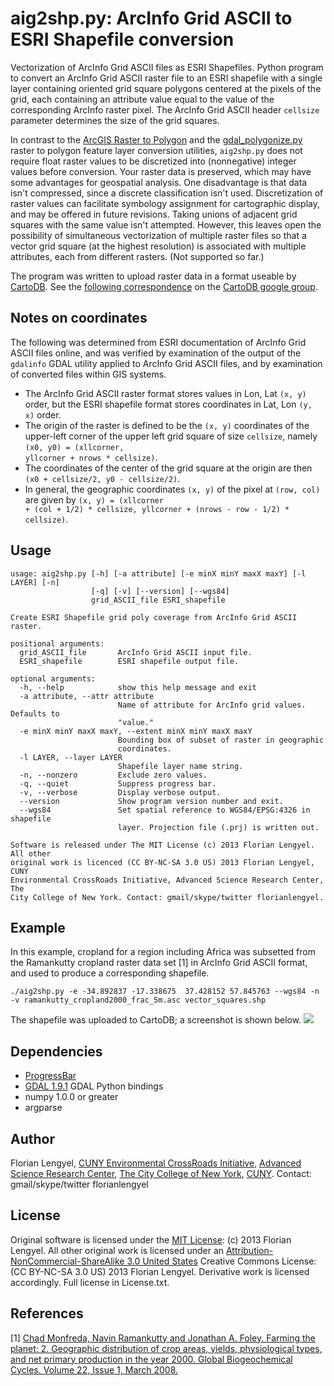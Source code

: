 aig2shp.py: ArcInfo Grid ASCII to ESRI Shapefile conversion
=====================
Vectorization of ArcInfo Grid ASCII files as ESRI Shapefiles. 
Python program to convert an ArcInfo Grid ASCII raster file to an ESRI shapefile with 
a single layer containing oriented grid square polygons centered at the pixels 
of the grid, each containing an attribute value equal to the value of the corresponding 
ArcInfo raster pixel. The ArcInfo Grid ASCII header <code>cellsize</code> parameter
determines the size of the grid squares. 

In contrast to the [ArcGIS Raster to Polygon](http://help.arcgis.com/en/arcgisdesktop/10.0/help/index.html#//001200000008000000) and the [gdal_polygonize.py](http://www.gdal.org/gdal_polygonize.html) 
raster to polygon feature layer conversion utilities, <code>aig2shp.py</code> does not require 
float raster values to be discretized into (nonnegative) integer values before conversion.  Your 
raster data is preserved, which may have some advantages for geospatial analysis.  One disadvantage 
is that data isn't compressed, since a discrete classification isn't used.  Discretization of raster 
values can facilitate symbology assignment for cartographic display, and may be offered in future 
revisions.  Taking unions of adjacent grid squares with the same value isn't attempted. However, 
this leaves open the possibility of simultaneous vectorization of multiple raster files so that a 
vector grid square (at the highest resolution) is associated with multiple attributes, each from 
different rasters. (Not supported so far.)

The program was written to upload raster data in a format useable by 
[CartoDB](http://www.cartodb.com). See the [following correspondence](https://groups.google.com/d/msg/cartodb/fbjRhgO-AMo/x8Mfy_Z_8DgJ) on the [CartoDB google group](https://groups.google.com/forum/?fromgroups=#!forum/cartodb).

## Notes on coordinates ##
The following was determined from ESRI documentation of ArcInfo Grid ASCII files online, and 
was verified by examination of the output of the <code>gdalinfo</code> GDAL utility applied to 
ArcInfo Grid ASCII files, and by examination of converted files within GIS systems.
* The ArcInfo Grid ASCII raster format stores values in Lon, Lat <code>(x, y)</code> order, but the ESRI shapefile format stores coordinates in Lat, Lon <code>(y, x)</code> order. 
* The origin of the raster is defined to be the <code>(x, y)</code> coordinates of the upper-left corner of the upper left grid square of size <code>cellsize</code>, namely <code>(x0, y0) = (xllcorner, yllcorner + nrows * cellsize)</code>. 
* The coordinates of the center of the grid square at the origin are then <code>(x0 + cellsize/2, y0 - cellsize/2)</code>. 
* In general, the geographic coordinates <code>(x, y)</code> of the pixel at 
<code>(row, col)</code> are given by <code>(x, y) = (xllcorner + (col + 1/2) * cellsize, yllcorner + (nrows - row - 1/2) * cellsize)</code>.

    
## Usage ##
```
usage: aig2shp.py [-h] [-a attribute] [-e minX minY maxX maxY] [-l LAYER] [-n]
                  [-q] [-v] [--version] [--wgs84]
                  grid_ASCII_file ESRI_shapefile

Create ESRI Shapefile grid poly coverage from ArcInfo Grid ASCII raster.

positional arguments:
  grid_ASCII_file       ArcInfo Grid ASCII input file.
  ESRI_shapefile        ESRI shapefile output file.

optional arguments:
  -h, --help            show this help message and exit
  -a attribute, --attr attribute
                        Name of attribute for ArcInfo grid values. Defaults to
                        "value."
  -e minX minY maxX maxY, --extent minX minY maxX maxY
                        Bounding box of subset of raster in geographic
                        coordinates.
  -l LAYER, --layer LAYER
                        Shapefile layer name string.
  -n, --nonzero         Exclude zero values.
  -q, --quiet           Suppress progress bar.
  -v, --verbose         Display verbose output.
  --version             Show program version number and exit.
  --wgs84               Set spatial reference to WGS84/EPSG:4326 in shapefile
                        layer. Projection file (.prj) is written out.

Software is released under The MIT License (c) 2013 Florian Lengyel. All other
original work is licenced (CC BY-NC-SA 3.0 US) 2013 Florian Lengyel, CUNY
Environmental CrossRoads Initiative, Advanced Science Research Center, The
City College of New York. Contact: gmail/skype/twitter florianlengyel.
```

## Example ##
In this example, cropland for a region including Africa was subsetted from the Ramankutty
cropland raster data set [1] in ArcInfo Grid ASCII format, and used to produce a corresponding 
shapefile. 
``` 
./aig2shp.py -e -34.892837 -17.338675  37.428152 57.845763 --wgs84 -n -v ramankutty_cropland2000_frac_5m.asc vector_squares.shp
```
The shapefile was uploaded to CartoDB; a screenshot is shown below.
[<img src="https://raw.github.com/flengyel/ArcInfoGrid2Shapefile/master/AfricaCropland.png">](https://raw.github.com/flengyel/ArcInfoGrid2Shapefile/master/AfricaCropland.png)

## Dependencies ##
* [ProgressBar](http://code.google.com/p/python-progressbar/)
* [GDAL 1.9.1](http://pypi.python.org/pypi/GDAL/) GDAL Python bindings
* numpy 1.0.0 or greater
* argparse

## Author ##
Florian Lengyel, [CUNY Environmental CrossRoads Initiative](http://asrc.cuny.edu/crossroads), 
[Advanced Science Research Center](http://asrc.cuny.edu/crossroads),
[The City College of New York](http://www.ccny.cuny.edu), [CUNY](http://www.cuny.edu).
Contact: gmail/skype/twitter florianlengyel 

## License ##
Original software is licensed under the [MIT License](http://opensource.org/licenses/MIT): (c) 2013 Florian Lengyel. All other original work is licensed under an [Attribution-NonCommercial-ShareAlike 3.0 United States](http://creativecommons.org/licenses/by-nc-sa/3.0/us/) 
Creative Commons License: (CC BY-NC-SA 3.0 US) 2013 Florian Lengyel. Derivative work is licensed accordingly.  Full license in License.txt.

## References ##
[1] [Chad Monfreda, Navin Ramankutty and Jonathan A. Foley. Farming the planet: 2. Geographic distribution of crop areas, yields, physiological types, and net primary production in the year 2000. Global Biogeochemical Cycles. Volume 22, Issue 1, March 2008.](http://dx.doi.org/10.1029/2007GB002947)

